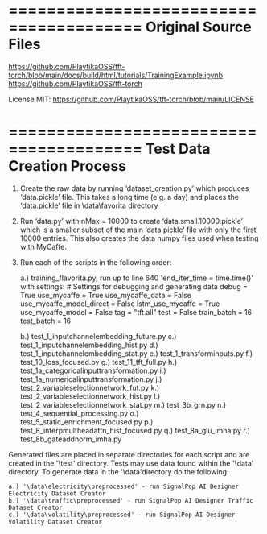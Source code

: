 ========================================
Original Source Files
========================================

https://github.com/PlaytikaOSS/tft-torch/blob/main/docs/build/html/tutorials/TrainingExample.ipynb
https://github.com/PlaytikaOSS/tft-torch

License MIT: https://github.com/PlaytikaOSS/tft-torch/blob/main/LICENSE

========================================
Test Data Creation Process
========================================

1. Create the raw data by running ‘dataset_creation.py’ which produces ‘data.pickle’ file.  This takes a long time (e.g. a day) and places the ‘data.pickle’ file in \data\favorita directory
2. Run ‘data.py’ with nMax = 10000 to create ‘data.small.10000.pickle’ which is a smaller subset of the main ‘data.pickle’ file with only the first 10000 entries.  This also creates the data numpy files used when testing with MyCaffe.
3. Run each of the scripts in the following order:

	a.) training_flavorita.py, run up to line 640 'end_iter_time = time.time()' with settings:
		# Settings for debugging and generating data
		debug = True
		use_mycaffe = True
		use_mycaffe_data = False
		use_mycaffe_model_direct = False
		lstm_use_mycaffe = True
		use_mycaffe_model = False
		tag = "tft.all"
		test = False
		train_batch = 16
		test_batch = 16

	b.) test_1_inputchannelembedding_future.py
	c.) test_1_inputchannelembedding_hist.py
	d.) test_1_inputchannelembedding_stat.py
	e.) test_1_transforminputs.py
	f.) test_10_loss_focused.py
	g.) test_11_tft_full.py
	h.) test_1a_categoricalinputtransformation.py
	i.) test_1a_numericalinputtransformation.py
	j.) test_2_variableselectionnetwork_fut.py
	k.) test_2_variableselectionnetwork_hist.py
	l.) test_2_variableselectionnetwork_stat.py
	m.) test_3b_grn.py
	n.) test_4_sequential_processing.py
	o.) test_5_static_enrichment_focused.py
	p.) test_8_interpmultheadattn_hist_focused.py
	q.) test_8a_glu_imha.py
	r.) test_8b_gateaddnorm_imha.py

Generated files are placed in separate directories for each script and are created in the '\test' directory.  Tests may use data found within the '\data' directory.
To generate data in the '\data'directory do the following:

	a.) '\data\electricity\preprocessed' - run SignalPop AI Designer Electricity Dataset Creator
	b.) '\data\traffic\preprocessed' - run SignalPop AI Designer Traffic Dataset Creator
	c.) '\data\volatility\preprocessed' - run SignalPop AI Designer Volatility Dataset Creator
